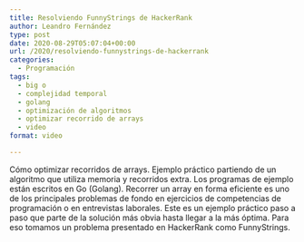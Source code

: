 ```yaml
---
title: Resolviendo FunnyStrings de HackerRank
author: Leandro Fernández
type: post
date: 2020-08-29T05:07:04+00:00
url: /2020/resolviendo-funnystrings-de-hackerrank
categories:
  - Programación
tags:
  - big o
  - complejidad temporal
  - golang
  - optimización de algoritmos
  - optimizar recorrido de arrays
  - video
format: video

---
```

Cómo optimizar recorridos de arrays. Ejemplo práctico partiendo de un algoritmo que utiliza memoria y recorridos extra. Los programas de ejemplo están escritos en Go (Golang). Recorrer un array en forma eficiente es uno de los principales problemas de fondo en ejercicios de competencias de programación o en entrevistas laborales. Este es un ejemplo práctico paso a paso que parte de la solución más obvia hasta llegar a la más óptima. Para eso tomamos un problema presentado en HackerRank como FunnyStrings.

<!--more--><figure class="wp-block-embed is-type-video is-provider-youtube wp-block-embed-youtube wp-embed-aspect-16-9 wp-has-aspect-ratio">

<div class="wp-block-embed__wrapper">
  <span class="embed-youtube" style="text-align:center; display: block;"></span>
</div></figure>